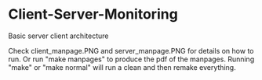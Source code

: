 # Client-Server-Monitoring
Basic server client architecture

Check client_manpage.PNG and server_manpage.PNG for details on how to run.
Or run "make manpages" to produce the pdf of the manpages.
Running "make" or "make normal" will run a clean and then remake everything.
